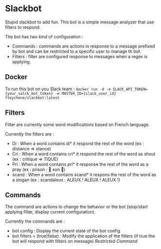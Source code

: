 # Slackbot
Stupid slackbot to add fun.
This bot is a simple message analyzer that use filters to respond.

The bot has two kind of configuration :
 * Commands : commands are actions in response to a message prefixed by bot and can be restricted to a specific user to manage th bot.
 * Filters : filter are configured response to messages when a regex is applying.


## Docker
To run this bot on you Slack team :
`docker run -d -e SLACK_API_TOKEN={your_salck_bot_token} -e MASTER_ID={slack_user_id} fteychene/slackbot:latest`

## Filters

Filter are currently some word modifications based on French language.

Currently the filters are :
 * Di : When a word contains di* it respond the rest of the word (ex : distance => stance)
 * Cri : When a word contains cri* it respond the rest of the word as shout (ex : critique => TIQUE)
 * Pri : When a word contains pri* it response the rest of the word as a pray (ex : prison : :pray: son :pray:)
 * scand : When a word contains scand* it respons the rest of the word as a slogan (ex : scandaleux : ALEUX ! ALEUX ! ALEUX !)

## Commands

The command are actions to change the behavior or the bot (stop/start applying filter, display current configuration).

Currently the commands are :
 * bot config : Display the current state of the bot config
 * bot filters = (true|false) : Modify the application of the filters (if true the bot will respond with filters on message) *Restricted Command*
